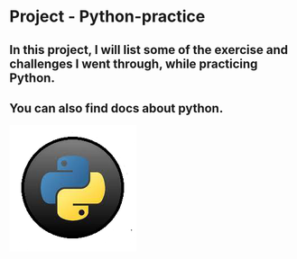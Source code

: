 # Project - Python-practice

## In this project, I will list some of the exercise and challenges I went through, while practicing Python.

## You can also find docs about python.


![project img](/python.png)